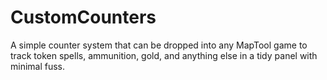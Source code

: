 # CustomCounters
A simple counter system that can be dropped into any MapTool game to track token spells, ammunition, gold, and anything else in a tidy panel with minimal fuss.
